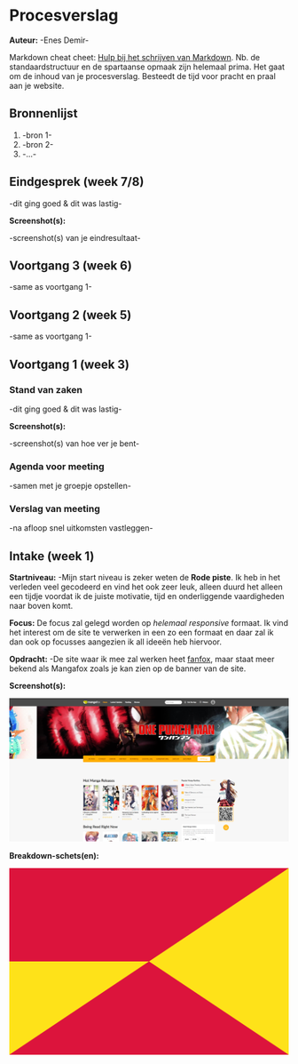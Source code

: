 # Procesverslag
**Auteur:** -Enes Demir-

Markdown cheat cheet: [Hulp bij het schrijven van Markdown](https://github.com/adam-p/markdown-here/wiki/Markdown-Cheatsheet). Nb. de standaardstructuur en de spartaanse opmaak zijn helemaal prima. Het gaat om de inhoud van je procesverslag. Besteedt de tijd voor pracht en praal aan je website.



## Bronnenlijst
1. -bron 1-
2. -bron 2-
3. -...-



## Eindgesprek (week 7/8)

-dit ging goed & dit was lastig-

**Screenshot(s):**

-screenshot(s) van je eindresultaat-



## Voortgang 3 (week 6)

-same as voortgang 1-



## Voortgang 2 (week 5)

-same as voortgang 1-



## Voortgang 1 (week 3)

### Stand van zaken

-dit ging goed & dit was lastig-

**Screenshot(s):**

-screenshot(s) van hoe ver je bent-

### Agenda voor meeting

-samen met je groepje opstellen-

### Verslag van meeting

-na afloop snel uitkomsten vastleggen-



## Intake (week 1)

**Startniveau:** -Mijn start niveau is zeker weten de **Rode piste**. Ik heb in het verleden veel gecodeerd en vind het ook zeer leuk, alleen duurd het alleen een tijdje voordat ik de juiste motivatie, tijd en onderliggende vaardigheden naar boven komt.

**Focus:** De focus zal gelegd worden op *helemaal responsive* formaat. Ik vind het interest om de site te verwerken in een zo een formaat en daar zal ik dan ook op focusses aangezien ik all ideeën heb hiervoor. 

**Opdracht:** -De site waar ik mee zal werken heet [fanfox](http://fanfox.net/), maar staat meer bekend als Mangafox zoals je kan zien op de banner van de site. 

**Screenshot(s):**

![screenshot(s) die een goed beeld geven van de website die je gaat maken](images/screenshot.png)

**Breakdown-schets(en):**

![-voorlopige breakdownschets(en) van een of beide pagina's van de site die je gaat maken-](images/dummy-image.svg)
